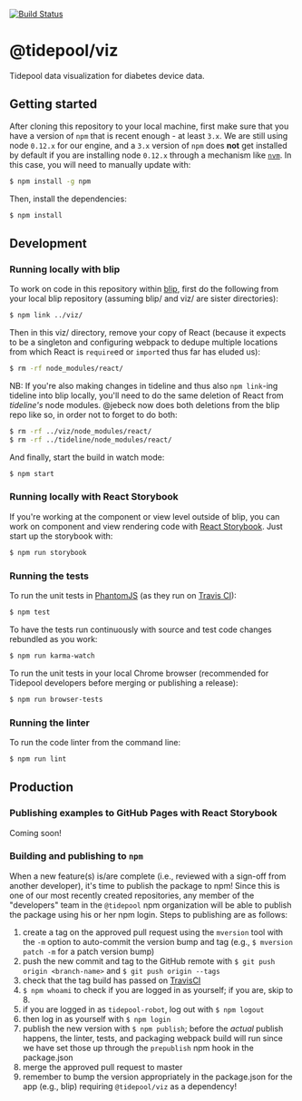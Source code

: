 [![Build Status](https://img.shields.io/travis/tidepool-org/viz/master.svg)](https://travis-ci.org/tidepool-org/viz)

# @tidepool/viz

Tidepool data visualization for diabetes device data.

## Getting started

After cloning this repository to your local machine, first make sure that you have a version of `npm` that is recent enough - at least `3.x`. We are still using node `0.12.x` for our engine, and a `3.x` version of `npm` does **not** get installed by default if you are installing node `0.12.x` through a mechanism like [`nvm`](https://github.com/creationix/nvm 'nvm'). In this case, you will need to manually update with:

```bash
$ npm install -g npm
```

Then, install the dependencies:

```bash
$ npm install
```

## Development

### Running locally with blip

To work on code in this repository within [blip](https://github.com/tidepool-org/blip 'Tidepool on GitHub: blip'), first do the following from your local blip repository (assuming blip/ and viz/ are sister directories):

```bash
$ npm link ../viz/
```

Then in this viz/ directory, remove your copy of React (because it expects to be a singleton and configuring webpack to dedupe multiple locations from which React is `require`ed or `import`ed thus far has eluded us):

```bash
$ rm -rf node_modules/react/
```

NB: If you're also making changes in tideline and thus also `npm link`-ing tideline into blip locally, you'll need to do the same deletion of React from *tideline's* node modules. @jebeck now does both deletions from the blip repo like so, in order not to forget to do both:

```bash
$ rm -rf ../viz/node_modules/react/
$ rm -rf ../tideline/node_modules/react/
```

And finally, start the build in watch mode:

```bash
$ npm start
```

### Running locally with React Storybook

If you're working at the component or view level outside of blip, you can work on component and view rendering code with [React Storybook](https://github.com/kadirahq/react-storybook 'GitHub: react-storybook'). Just start up the storybook with:

```bash
$ npm run storybook
```

### Running the tests

To run the unit tests in [PhantomJS](http://phantomjs.org/ 'PhantomJS') (as they run on [Travis CI](https://travis-ci.org/ 'Travis CI')):

```bash
$ npm test
```

To have the tests run continuously with source and test code changes rebundled as you work:

```bash
$ npm run karma-watch
```

To run the unit tests in your local Chrome browser (recommended for Tidepool developers before merging or publishing a release):

```bash
$ npm run browser-tests
```

### Running the linter

To run the code linter from the command line:

```bash
$ npm run lint
```

## Production

### Publishing examples to GitHub Pages with React Storybook

Coming soon!

### Building and publishing to `npm`

When a new feature(s) is/are complete (i.e., reviewed with a sign-off from another developer), it's time to publish the package to npm! Since this is one of our most recently created repositories, any member of the "developers" team in the `@tidepool` npm organization will be able to publish the package using his or her npm login. Steps to publishing are as follows:

1. create a tag on the approved pull request using the `mversion` tool with the `-m` option to auto-commit the version bump and tag (e.g., `$ mversion patch -m` for a patch version bump)
1. push the new commit and tag to the GitHub remote with `$ git push origin <branch-name>` and `$ git push origin --tags`
1. check that the tag build has passed on [TravisCI](https://travis-ci.org/tidepool-org/viz)
1. `$ npm whoami` to check if you are logged in as yourself; if you are, skip to 8.
1. if you are logged in as `tidepool-robot`, log out with `$ npm logout`
1. then log in as yourself with `$ npm login`
1. publish the new version with `$ npm publish`; before the *actual* publish happens, the linter, tests, and packaging webpack build will run since we have set those up through the `prepublish` npm hook in the package.json
1. merge the approved pull request to master
1. remember to bump the version appropriately in the package.json for the app (e.g., blip) requiring `@tidepool/viz` as a dependency!
